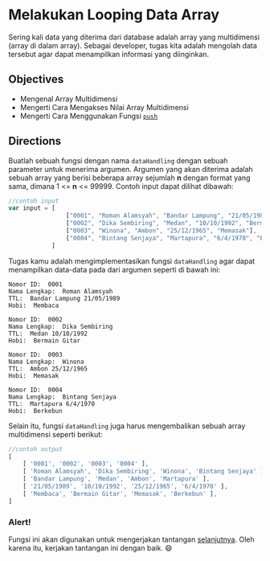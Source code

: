 # Melakukan Looping Data Array

Sering kali data yang diterima dari database adalah array yang multidimensi (array di dalam array). Sebagai developer, tugas kita adalah mengolah data tersebut agar dapat menampilkan informasi yang diinginkan. 

## Objectives

- Mengenal Array Multidimensi
- Mengerti Cara Mengakses Nilai Array Multidimensi
- Mengerti Cara Menggunakan Fungsi [`push`](http://www.w3schools.com/jsref/jsref_push.asp)

## Directions

Buatlah sebuah fungsi dengan nama `dataHandling` dengan sebuah parameter untuk menerima argumen. Argumen yang akan diterima adalah sebuah array yang berisi beberapa array sejumlah **n** dengan format yang sama, dimana 1 <= **n** <= 99999. Contoh input dapat dilihat dibawah:

```javascript
//contoh input
var input = [
                ["0001", "Roman Alamsyah", "Bandar Lampung", "21/05/1989", "Membaca"],
                ["0002", "Dika Sembiring", "Medan", "10/10/1992", "Bermain Gitar"],
                ["0003", "Winona", "Ambon", "25/12/1965", "Memasak"],
                ["0004", "Bintang Senjaya", "Martapura", "6/4/1970", "Berkebun"]
            ]
```

Tugas kamu adalah mengimplementasikan fungsi `dataHandling` agar dapat menampilkan data-data pada dari argumen seperti di bawah ini:

```
Nomor ID:  0001
Nama Lengkap:  Roman Alamsyah
TTL:  Bandar Lampung 21/05/1989
Hobi:  Membaca

Nomor ID:  0002
Nama Lengkap:  Dika Sembiring
TTL:  Medan 10/10/1992
Hobi:  Bermain Gitar

Nomor ID:  0003
Nama Lengkap:  Winona
TTL:  Ambon 25/12/1965
Hobi:  Memasak

Nomor ID:  0004
Nama Lengkap:  Bintang Senjaya
TTL:  Martapura 6/4/1970
Hobi:  Berkebun
```

Selain itu, fungsi `dataHandling` juga harus mengembalikan sebuah array multidimensi seperti berikut:

```javascript
//contoh output
[ 
    [ '0001', '0002', '0003', '0004' ],   
    [ 'Roman Alamsyah', 'Dika Sembiring', 'Winona', 'Bintang Senjaya' ],
    [ 'Bandar Lampung', 'Medan', 'Ambon', 'Martapura' ],     
    [ '21/05/1989', '10/10/1992', '25/12/1965', '6/4/1970' ],
    [ 'Membaca', 'Bermain Gitar', 'Memasak', 'Berkebun' ],   
]  
```

### Alert!

Fungsi ini akan digunakan untuk mengerjakan tantangan [selanjutnya](modules/anchor-mixed-array.md). Oleh karena itu, kerjakan tantangan ini dengan baik. :smile: